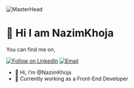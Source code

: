<img align="center" src="https://user-images.githubusercontent.com/96872720/190888879-eeab49a7-8506-4300-b87b-8c366cf5f2be.gif" alt="MasterHead" style="max-width: 200%;">
<h1>👋 Hi I am NazimKhoja</h1>

You can find me on,

<p align="left">
  <a href="https://www.linkedin.com/in/nazim-khoja/"><img title="Follow on LinkedIn" src="https://img.shields.io/badge/LinkedIn-0077B5?style=for-the-badge&logo=linkedin&logoColor=white"/></a>
  <a href="mailto:nazimkhoja94@gmail.com"><img title="Email" src="https://img.shields.io/badge/Gmail-D14836?style=for-the-badge&logo=gmail&logoColor=white"/></a> 
  
</p>

- 👋 Hi, I’m @NazimKhoja
- 🏫 Currently working as a Front-End Developer




